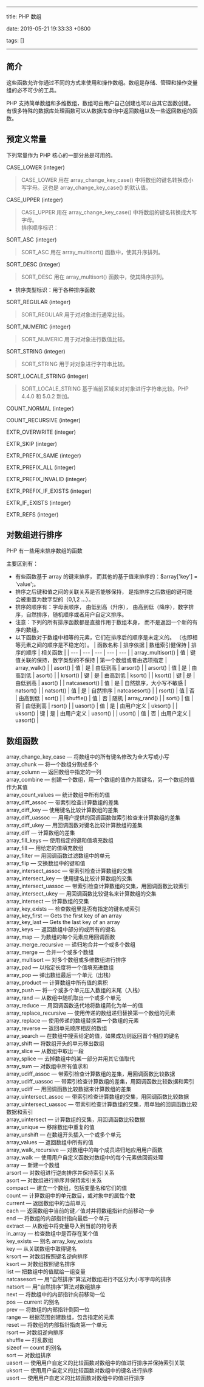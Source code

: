 
---

title: PHP 数组

date: 2019-05-21 19:33:33 +0800

tags: []

---
[]()
<a name="e05dce83"></a>
## 简介

这些函数允许你通过不同的方式来使用和操作数组。数组是存储、管理和操作变量组的必不可少的工具。

PHP 支持简单数组和多维数组，数组可由用户自己创建也可以由其它函数创建。有很多特殊的数据库处理函数可以从数据库查询中返回数组以及一些返回数组的函数。

[]()
<a name="4615da38"></a>
## 预定义常量

下列常量作为 PHP 核心的一部分总是可用的。

CASE_LOWER (integer)

> CASE_LOWER 用在 array_change_key_case() 中将数组的键名转换成小写字母。这也是 array_change_key_case() 的默认值。


CASE_UPPER (integer)

> CASE_UPPER 用在 array_change_key_case() 中将数组的键名转换成大写字母。<br />
排序顺序标识：


SORT_ASC (integer)

> SORT_ASC 用在 array_multisort() 函数中，使其升序排列。


SORT_DESC (integer)

> SORT_DESC 用在 array_multisort() 函数中，使其降序排列。


- 排序类型标识：用于各种排序函数

SORT_REGULAR (integer)

> SORT_REGULAR 用于对对象进行通常比较。


SORT_NUMERIC (integer)

> SORT_NUMERIC 用于对对象进行数值比较。


SORT_STRING (integer)

> SORT_STRING 用于对对象进行字符串比较。


SORT_LOCALE_STRING (integer)

> SORT_LOCALE_STRING 基于当前区域来对对象进行字符串比较。PHP 4.4.0 和 5.0.2 新加。


COUNT_NORMAL (integer)

COUNT_RECURSIVE (integer)

EXTR_OVERWRITE (integer)

EXTR_SKIP (integer)

EXTR_PREFIX_SAME (integer)

EXTR_PREFIX_ALL (integer)

EXTR_PREFIX_INVALID (integer)

EXTR_PREFIX_IF_EXISTS (integer)

EXTR_IF_EXISTS (integer)

EXTR_REFS (integer)

[]()
<a name="b10cabca"></a>
## 对数组进行排序

PHP 有一些用来排序数组的函数

主要区别有：

- 有些函数基于 array 的键来排序， 而其他的基于值来排序的：$array['key'] = 'value';。
- 排序之后键和值之间的关联关系是否能够保持， 是指排序之后数组的键可能 会被重置为数字型的（0,1,2 ...）。
- 排序的顺序有：字母表顺序， 由低到高（升序）， 由高到低（降序），数字排序，自然排序，随机顺序或者用户自定义排序。
- 注意：下列的所有排序函数都是直接作用于数组本身， 而不是返回一个新的有序的数组。
- 以下函数对于数组中相等的元素，它们在排序后的顺序是未定义的。 （也即相等元素之间的顺序是不稳定的）。
| 函数名称 | 排序依据 | 数组索引健保持 | 排序的顺序 | 相关函数 |
| --- | --- | --- | --- | --- |
| array_multisort() | 值 | 键值关联的保持，数字类型的不保持 | 第一个数组或者由选项指定 | array_walk() |
| asort() | 值 | 是 | 由低到高 | arsort() |
| arsort() | 值 | 是 | 由高到低 | asort() |
| krsort() | 键 | 是 | 由高到低 | ksort() |
| ksort() | 键 | 是 | 由低到高 | asort() |
| natcasesort() | 值 | 是 | 自然排序，大小写不敏感 | natsort() |
| natsort() | 值 | 是 | 自然排序 | natcasesort() |
| rsort() | 值 | 否 | 由高到低 | sort() |
| shuffle() | 值 | 否 | 随机 | array_rand() |
| sort() | 值 | 否 | 由低到高 | rsort() |
| uasort() | 值 | 是 | 由用户定义 | uksort() |
| uksort() | 键 | 是 | 由用户定义 | uasort() |
| usort() | 值 | 否 | 由用户定义 | uasort() |


[]()
<a name="48211b9f"></a>
## 数组函数

array_change_key_case — 将数组中的所有键名修改为全大写或小写<br />
array_chunk — 将一个数组分割成多个<br />
array_column — 返回数组中指定的一列<br />
array_combine — 创建一个数组，用一个数组的值作为其键名，另一个数组的值作为其值<br />
array_count_values — 统计数组中所有的值<br />
array_diff_assoc — 带索引检查计算数组的差集<br />
array_diff_key — 使用键名比较计算数组的差集<br />
array_diff_uassoc — 用用户提供的回调函数做索引检查来计算数组的差集<br />
array_diff_ukey — 用回调函数对键名比较计算数组的差集<br />
array_diff — 计算数组的差集<br />
array_fill_keys — 使用指定的键和值填充数组<br />
array_fill — 用给定的值填充数组<br />
array_filter — 用回调函数过滤数组中的单元<br />
array_flip — 交换数组中的键和值<br />
array_intersect_assoc — 带索引检查计算数组的交集<br />
array_intersect_key — 使用键名比较计算数组的交集<br />
array_intersect_uassoc — 带索引检查计算数组的交集，用回调函数比较索引<br />
array_intersect_ukey — 用回调函数比较键名来计算数组的交集<br />
array_intersect — 计算数组的交集<br />
array_key_exists — 检查数组里是否有指定的键名或索引<br />
array_key_first — Gets the first key of an array<br />
array_key_last — Gets the last key of an array<br />
array_keys — 返回数组中部分的或所有的键名<br />
array_map — 为数组的每个元素应用回调函数<br />
array_merge_recursive — 递归地合并一个或多个数组<br />
array_merge — 合并一个或多个数组<br />
array_multisort — 对多个数组或多维数组进行排序<br />
array_pad — 以指定长度将一个值填充进数组<br />
array_pop — 弹出数组最后一个单元（出栈）<br />
array_product — 计算数组中所有值的乘积<br />
array_push — 将一个或多个单元压入数组的末尾（入栈）<br />
array_rand — 从数组中随机取出一个或多个单元<br />
array_reduce — 用回调函数迭代地将数组简化为单一的值<br />
array_replace_recursive — 使用传递的数组递归替换第一个数组的元素<br />
array_replace — 使用传递的数组替换第一个数组的元素<br />
array_reverse — 返回单元顺序相反的数组<br />
array_search — 在数组中搜索给定的值，如果成功则返回首个相应的键名<br />
array_shift — 将数组开头的单元移出数组<br />
array_slice — 从数组中取出一段<br />
array_splice — 去掉数组中的某一部分并用其它值取代<br />
array_sum — 对数组中所有值求和<br />
array_udiff_assoc — 带索引检查计算数组的差集，用回调函数比较数据<br />
array_udiff_uassoc — 带索引检查计算数组的差集，用回调函数比较数据和索引<br />
array_udiff — 用回调函数比较数据来计算数组的差集<br />
array_uintersect_assoc — 带索引检查计算数组的交集，用回调函数比较数据<br />
array_uintersect_uassoc — 带索引检查计算数组的交集，用单独的回调函数比较数据和索引<br />
array_uintersect — 计算数组的交集，用回调函数比较数据<br />
array_unique — 移除数组中重复的值<br />
array_unshift — 在数组开头插入一个或多个单元<br />
array_values — 返回数组中所有的值<br />
array_walk_recursive — 对数组中的每个成员递归地应用用户函数<br />
array_walk — 使用用户自定义函数对数组中的每个元素做回调处理<br />
array — 新建一个数组<br />
arsort — 对数组进行逆向排序并保持索引关系<br />
asort — 对数组进行排序并保持索引关系<br />
compact — 建立一个数组，包括变量名和它们的值<br />
count — 计算数组中的单元数目，或对象中的属性个数<br />
current — 返回数组中的当前单元<br />
each — 返回数组中当前的键／值对并将数组指针向前移动一步<br />
end — 将数组的内部指针指向最后一个单元<br />
extract — 从数组中将变量导入到当前的符号表<br />
in_array — 检查数组中是否存在某个值<br />
key_exists — 别名 array_key_exists<br />
key — 从关联数组中取得键名<br />
krsort — 对数组按照键名逆向排序<br />
ksort — 对数组按照键名排序<br />
list — 把数组中的值赋给一组变量<br />
natcasesort — 用“自然排序”算法对数组进行不区分大小写字母的排序<br />
natsort — 用“自然排序”算法对数组排序<br />
next — 将数组中的内部指针向前移动一位<br />
pos — current 的别名<br />
prev — 将数组的内部指针倒回一位<br />
range — 根据范围创建数组，包含指定的元素<br />
reset — 将数组的内部指针指向第一个单元<br />
rsort — 对数组逆向排序<br />
shuffle — 打乱数组<br />
sizeof — count 的别名<br />
sort — 对数组排序<br />
uasort — 使用用户自定义的比较函数对数组中的值进行排序并保持索引关联<br />
uksort — 使用用户自定义的比较函数对数组中的键名进行排序<br />
usort — 使用用户自定义的比较函数对数组中的值进行排序

